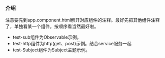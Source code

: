 ### 介绍
注意要先到app.component.html解开对应组件的注释。最好先把其他组件注释了，单独看某一个组件。按顺序看当然最好啦。

* test-sub组件为Observable示例。
* test-http组件为http(get、post)示例。结合service服务一起
* test-Subject组件为Subject主题示例。